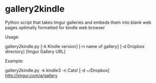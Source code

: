 gallery2kindle
==============
Python script that takes Imgur galleries and embeds them into blank web pages optimally formatted for kindle web browser

Usage:

gallery2kindle.py [-k Kindle version] [-n name of gallery] [-d Dropbox
directory] [Imgur Gallery URL]

Example:

gallery2kindle.py -k kindle3 -n Cats! [-d ~/Dropbox] http://imgur.com/a/gallery
